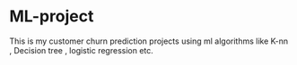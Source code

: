 # ML-project
This is my customer churn prediction projects using ml algorithms like K-nn , Decision tree , logistic regression etc. 

